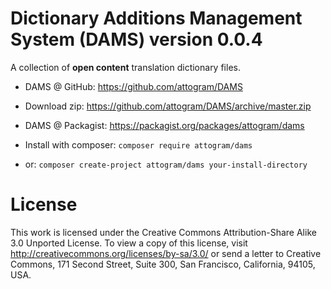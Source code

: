 Dictionary Additions Management System (DAMS) version 0.0.4
====

A collection of **open content** translation dictionary files.

* DAMS @ GitHub: https://github.com/attogram/DAMS
 * Download zip: https://github.com/attogram/DAMS/archive/master.zip

* DAMS @ Packagist: https://packagist.org/packages/attogram/dams
 * Install with composer: `composer require attogram/dams`
  * or: `composer create-project attogram/dams your-install-directory`

License
====

This work is licensed under the Creative Commons Attribution-Share Alike 3.0 Unported License.
To view a copy of this license, visit http://creativecommons.org/licenses/by-sa/3.0/
or send a letter to Creative Commons, 171 Second Street, Suite 300, San Francisco, California, 94105, USA.
